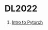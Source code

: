 # DL2022

1. [Intro to Pytorch](https://colab.research.google.com/github/emmanueliarussi/DL2022/blob/master/tutorial_1/Introduction_to_PyTorch_assignments.ipynb)